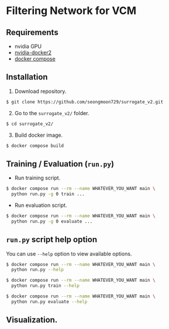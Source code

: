 # Filtering Network for VCM

## Requirements
* nvidia GPU
* [nvidia-docker2](https://docs.nvidia.com/datacenter/cloud-native/container-toolkit/install-guide.html#docker)
* [docker compose](https://docs.docker.com/compose/)

## Installation
1. Download repository.
```bash
$ git clone https://github.com/seongmoon729/surrogate_v2.git
```

2. Go to the `surrogate_v2/` folder.
```bash
$ cd surrogate_v2/
```

3. Build docker image.
```bash
$ docker compose build
```

## Training / Evaluation (`run.py`)
* Run training script.
```bash
$ docker compose run --rm --name WHATEVER_YOU_WANT main \
  python run.py -g 0 train ...
```
* Run evaluation script.
```bash
$ docker compose run --rm --name WHATEVER_YOU_WANT main \
  python run.py -g 0 evaluate ...
```

## `run.py` script help option
You can use `--help` option to view available options.
```bash
$ docker compose run --rm --name WHATEVER_YOU_WANT main \
  python run.py --help
```
```bash
$ docker compose run --rm --name WHATEVER_YOU_WANT main \
  python run.py train --help
```
```bash
$ docker compose run --rm --name WHATEVER_YOU_WANT main \
  python run.py evaluate --help
```

## Visualization.